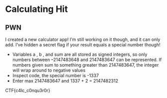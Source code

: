 # Calculating Hit
## PWN
I created a new calculator app! I’m still working on it though, and it can only add. I’ve hidden a secret flag if your result equals a special number though! 

- Variables a , b , and sum are all stored as signed integers, so only numbers between –2147483648 and 2147483647 can be represented. If numbers given sum to something greater than 2147483647, the integer will wrap around to negative values
- Inspect code, the special number is -1337
- Enter max 2147483647 and 1337 + 2 = 2147482312 

CTF{c4lc_c0nqu3r0r}
